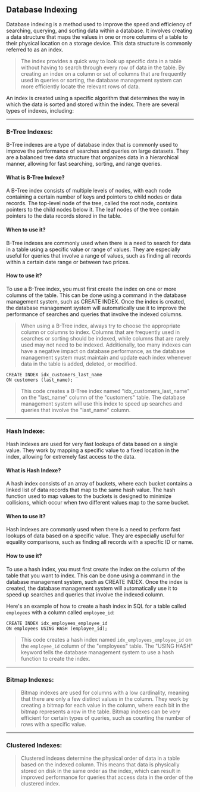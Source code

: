 ## Database Indexing

Database indexing is a method used to improve the speed and efficiency of searching, querying, and sorting data within a database. It involves creating a data structure that maps the values in one or more columns of a table to their physical location on a storage device. This data structure is commonly referred to as an index.

> The index provides a quick way to look up specific data in a table without having to search through every row of data in the table. By creating an index on a column or set of columns that are frequently used in queries or sorting, the database management system can more efficiently locate the relevant rows of data.

An index is created using a specific algorithm that determines the way in which the data is sorted and stored within the index. There are several types of indexes, including:

---
### B-Tree Indexes: 

B-Tree indexes are a type of database index that is commonly used to improve the performance of searches and queries on large datasets. They are a balanced tree data structure that organizes data in a hierarchical manner, allowing for fast searching, sorting, and range queries.

#### What is B-Tree Indexe?

A B-Tree index consists of multiple levels of nodes, with each node containing a certain number of keys and pointers to child nodes or data records. The top-level node of the tree, called the root node, contains pointers to the child nodes below it. The leaf nodes of the tree contain pointers to the data records stored in the table.


#### When to use it?
B-Tree indexes are commonly used when there is a need to search for data in a table using a specific value or range of values. They are especially useful for queries that involve a range of values, such as finding all records within a certain date range or between two prices.

#### How to use it?
To use a B-Tree index, you must first create the index on one or more columns of the table. This can be done using a command in the database management system, such as CREATE INDEX. Once the index is created, the database management system will automatically use it to improve the performance of searches and queries that involve the indexed columns.

> When using a B-Tree index, always try to choose the appropriate column or columns to index. Columns that are frequently used in searches or sorting should be indexed, while columns that are rarely used may not need to be indexed. Additionally, too many indexes can have a negative impact on database performance, as the database management system must maintain and update each index whenever data in the table is added, deleted, or modified.

```
CREATE INDEX idx_customers_last_name
ON customers (last_name);
```
> This code creates a B-Tree index named "idx_customers_last_name" on the "last_name" column of the "customers" table. The database management system will use this index to speed up searches and queries that involve the "last_name" column.
---
### Hash Indexe: 
Hash indexes are used for very fast lookups of data based on a single value. They work by mapping a specific value to a fixed location in the index, allowing for extremely fast access to the data.

#### What is Hash Indexe?
A hash index consists of an array of buckets, where each bucket contains a linked list of data records that map to the same hash value. The hash function used to map values to the buckets is designed to minimize collisions, which occur when two different values map to the same bucket.

#### When to use it? 
Hash indexes are commonly used when there is a need to perform fast lookups of data based on a specific value. They are especially useful for equality comparisons, such as finding all records with a specific ID or name.

#### How to use it?
To use a hash index, you must first create the index on the column of the table that you want to index. This can be done using a command in the database management system, such as CREATE INDEX. Once the index is created, the database management system will automatically use it to speed up searches and queries that involve the indexed column.

Here's an example of how to create a hash index in SQL for a table called `employees` with a column called `employee_id`:
```
CREATE INDEX idx_employees_employee_id
ON employees USING HASH (employee_id);
```

> This code creates a hash index named `idx_employees_employee_id` on the `employee_id` column of the "employees" table. The "USING HASH" keyword tells the database management system to use a hash function to create the index.
---
### Bitmap Indexes: 
> Bitmap indexes are used for columns with a low cardinality, meaning that there are only a few distinct values in the column. They work by creating a bitmap for each value in the column, where each bit in the bitmap represents a row in the table. Bitmap indexes can be very efficient for certain types of queries, such as counting the number of rows with a specific value.
---
### Clustered Indexes: 
> Clustered indexes determine the physical order of data in a table based on the indexed column. This means that data is physically stored on disk in the same order as the index, which can result in improved performance for queries that access data in the order of the clustered index.

